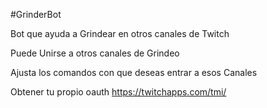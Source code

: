 #GrinderBot

Bot que ayuda a Grindear en otros canales de Twitch

Puede Unirse a otros canales de Grindeo

Ajusta los comandos con que deseas entrar a esos Canales


Obtener tu propio oauth
https://twitchapps.com/tmi/
